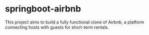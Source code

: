 # springboot-airbnb
This project aims to build a fully functional clone of Airbnb, a platform connecting hosts with guests for short-term rentals.
